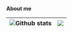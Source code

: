 **About me**

| <img align="center" src="https://github-readme-stats.vercel.app/api?username=dtapps&show_icons=true&include_all_commits=true&theme=buefy&hide_border=true&count_private=true" alt="Github stats" /> | <img align="center" src="https://github-readme-stats.vercel.app/api/top-langs/?username=dtapps&layout=compact&theme=buefy&hide_border=true&count_private=true" />|
| ------------- | ------------- |

